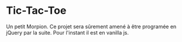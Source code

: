 # Tic-Tac-Toe

Un petit Morpion. Ce projet sera sûrement amené à être programée en jQuery par la suite. Pour l'instant il est en vanilla js.
